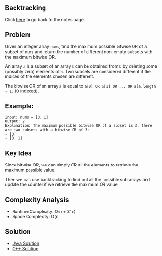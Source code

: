 ## Backtracking
Click [here](../notes.md) to go back to the notes page.

## Problem
Given an integer array `nums`, find the maximum possible bitwise OR of a subset of `nums` and return the number of different non-empty subsets with the maximum bitwise OR.

An array `a` is a subset of an array `b` can be obtained from `b` by deleting some (possibly zero) elements of `b`. Two subsets are considered different if the indices of the elements chosen are different.

The bitwise OR of an array `a` is equal to `a[0] OR a[1] OR ... OR a[a.length - 1]` (0 indexed).

## Example:
```
Input: nums = [3, 1]
Output: 2
Explanation: The maximum possible bitwise OR of a subset is 3. there are two subsets with a bitwise OR of 3:
- [3]
- [3, 1]
```

## Key Idea
Since bitwise OR, we can simply OR all the elements to retrieve the maximum possible value.

Then we can use backtracking to find out all the possible sub arrays and update the counter if we retrieve the maximum OR value.

## Complexity Analysis
- Runtime Complexity: O(n + 2^n)
- Space Complexity: O(n)

## Solution
- [Java Solution](letter_combinations_of_a_phone_number.java)
- [C++ Solution](./solution.cpp)